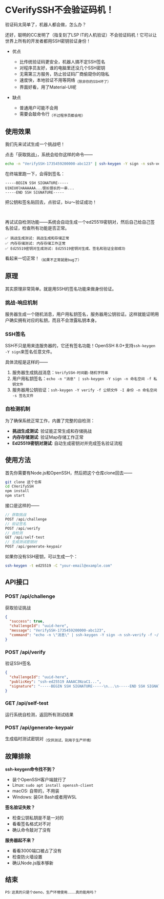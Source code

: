 # CVerifySSH不会验证码机！

验证码太简单了，机器人都会做，怎么办？

还好，聪明的CC发明了（指复刻了LSP IT的人机验证）不会验证码机！它可以让世界上所有的开发者都用SSH密钥验证身份！

- 优点
    + 比传统验证码更安全，机器人搞不定SSH签名
    + 对程序员友好，谁的电脑里还没几个SSH密钥
    + 无需第三方服务，防止验证码厂商偷窥你的隐私
    + 速度快，本地验证不用等网络<sub>（除非你的SSH坏了）</sub>
    + 界面好看，用了Material-UI呢

- 缺点
    + 普通用户可能不会用
    + 需要会敲命令行<sub>（不过程序员都会啦）</sub>

## 使用效果

我们先来试试生成一个挑战吧！

点击「获取挑战」，系统会给你这样的命令——

```bash
echo -n "VerifySSH-1735459200000-abc123" | ssh-keygen -Y sign -n ssh-verify -f ~/.ssh/id_ed25519
```

在终端里跑一下，会得到签名：

```
-----BEGIN SSH SIGNATURE-----
U1NIU0lHAAAAAA...很长很长的一串...
-----END SSH SIGNATURE-----
```

把公钥和签名贴回去，点验证，biu～验证成功！

<br/>

再试试自检测功能——系统会自动生成一个ed25519密钥对，然后自己给自己签名验证，检查所有功能是否正常。

```
✅ 挑战生成测试: 挑战生成和存储正常
✅ 内存存储测试: 内存存储工作正常  
✅ Ed25519密钥对生成测试: Ed25519密钥对生成、签名和验证全部成功
```

看起来一切正常！<sub>（如果不正常就是bug了）</sub>

## 原理

其实原理非常简单。就是用SSH的签名功能来做身份验证。

### 挑战-响应机制

服务器生成一个随机消息，用户用私钥签名，服务器用公钥验证。这样就能证明用户确实拥有对应的私钥，而且不会泄露私钥本身。

### SSH签名

SSH不只是用来连服务器的，它还有签名功能！OpenSSH 8.0+支持`ssh-keygen -Y sign`来签名任意文件。

具体流程是这样的——

1. 服务器生成挑战消息：`VerifySSH-时间戳-随机字符串`
2. 用户用私钥签名：`echo -n "消息" | ssh-keygen -Y sign -n 命名空间 -f 私钥文件`
3. 服务器用公钥验证：`ssh-keygen -Y verify -f 公钥文件 -I 身份 -n 命名空间 -s 签名文件`

### 自检测机制

为了确保系统正常工作，内置了完整的自检测：

- **挑战生成测试**: 验证能正常生成和存储挑战
- **内存存储测试**: 验证Map存储工作正常
- **Ed25519密钥对测试**: 自动生成密钥对并完成签名验证流程

## 使用方法

首先你需要有Node.js和OpenSSH，然后把这个仓库clone回去——

```bash
git clone 这个仓库
cd CVerifySSH
npm install
npm start
```

接口是这样的——

```javascript
// 获取挑战
POST /api/challenge
// 验证签名  
POST /api/verify
// 自检测
GET /api/self-test
// 生成测试密钥对
POST /api/generate-keypair
```

如果你没有SSH密钥，可以生成一个：

```bash
ssh-keygen -t ed25519 -C "your-email@example.com"
```

## API接口

### POST /api/challenge
获取验证挑战

```json
{
  "success": true,
  "challengeId": "uuid-here",
  "message": "VerifySSH-1735459200000-abc123",
  "command": "echo -n \"消息\" | ssh-keygen -Y sign -n ssh-verify -f ~/.ssh/id_ed25519"
}
```

### POST /api/verify  
验证SSH签名

```json
{
  "challengeId": "uuid-here",
  "publicKey": "ssh-ed25519 AAAAC3NzaC1...",
  "signature": "-----BEGIN SSH SIGNATURE-----\n...\n-----END SSH SIGNATURE-----"
}
```

### GET /api/self-test
运行系统自检测，返回所有测试结果

### POST /api/generate-keypair
生成临时测试密钥对<sub>（仅供测试，别用于生产环境）</sub>

## 故障排除

**ssh-keygen命令找不到？**
- 装个OpenSSH客户端就行了
- Linux: `sudo apt install openssh-client`
- macOS: 自带的，不用装
- Windows: 装Git Bash或者用WSL

**签名验证失败？**
- 检查公钥私钥是不是一对的
- 看看签名格式对不对
- 确认命令敲对了没有

**服务器起不来？**
- 看看3000端口被占了没有
- 检查防火墙设置
- 确认Node.js版本够新

## 结束

<sub>PS: 这真的只是个demo，生产环境使用........真的能用吗？</sub>
